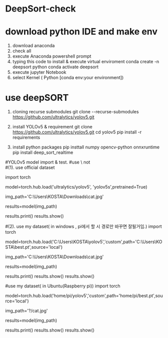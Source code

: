 # DeepSort-check

# download python IDE and make env
1. download anaconda
2. check all
3. execute Anaconda powershell prompt
4.  typing this code to install & execute virtual enviroment
conda create -n deepsort python
conda activate deepsort
5. execute jupyter Notebook
6. select Kernel ( Python [conda env:your environment])


# use deepSORT
1. cloning recurse submodules
   git clone --recurse-submodules https://github.com/ultralytics/yolov5.git

2. install YOLOv5 & requirement
   git clone https://github.com/ultralytics/yolov5.git
   cd yolov5 
   pip install -r requirements

3. install python packages
   pip insttall numpy opencv-python onnxruntime
   pip install deep_sort_realtime




#YOLOv5 model import & test.
#use \\ not \
#(1). use official dataset

import torch

model=torch.hub.load('ultralytics/yolov5', 'yolov5s',pretrained=True)

img_path='C:\\Users\\KOSTA\\Downloads\\cat.jpg'

results=model(img_path)

results.print()
results.show()


#(2). use my dataset( in windows , pi에서 할 시 경로만 바꾸면 잘될거임.)
import torch

model=torch.hub.load('C:\\Users\\KOSTA\\yolov5','custom',path='C:\\Users\\KOSTA\\best.pt',source='local')


img_path='C:\\Users\\KOSTA\\Downloads\\cat.jpg'

results=model(img_path)

results.print()
results.show()
results.show()



#use my dataset( in Ubuntu(Raspberry pi))
import torch

model=torch.hub.load('home/pi/yolov5','custom',path='home/pi/best.pt',source='local')


img_path='?/cat.jpg'

results=model(img_path)

results.print()
results.show()
results.show()
